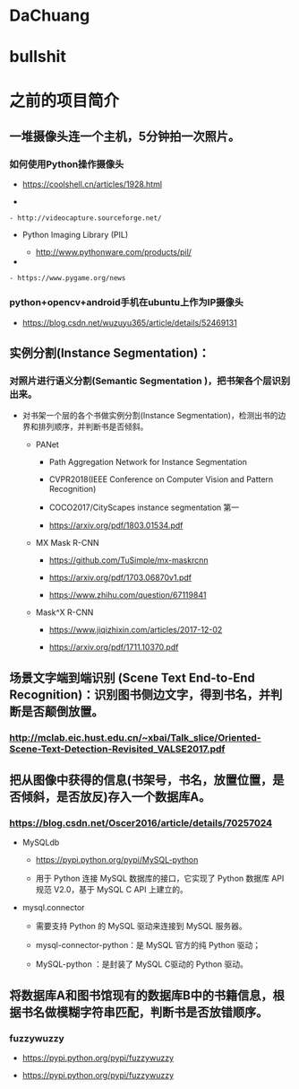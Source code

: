 # DaChuang
# bullshit 

# 之前的项目简介

## 一堆摄像头连一个主机，5分钟拍一次照片。

### 如何使用Python操作摄像头

- https://coolshell.cn/articles/1928.html

- 

	- http://videocapture.sourceforge.net/

- Python Imaging Library (PIL)

	- http://www.pythonware.com/products/pil/

- 

	- https://www.pygame.org/news

### python+opencv+android手机在ubuntu上作为IP摄像头

- https://blog.csdn.net/wuzuyu365/article/details/52469131

## 实例分割(Instance Segmentation)：

### 对照片进行语义分割(Semantic Segmentation )，把书架各个层识别出来。

- 对书架一个层的各个书做实例分割(Instance Segmentation)，检测出书的边界和排列顺序，并判断书是否倾斜。

	- PANet

		- Path Aggregation Network for Instance Segmentation

		- CVPR2018(IEEE Conference on Computer Vision and Pattern Recognition)

		- COCO2017/CityScapes instance segmentation 第一

		- https://arxiv.org/pdf/1803.01534.pdf

	- MX Mask R-CNN

		- https://github.com/TuSimple/mx-maskrcnn

		- https://arxiv.org/pdf/1703.06870v1.pdf

		- https://www.zhihu.com/question/67119841

	- Mask^X R-CNN 

		- https://www.jiqizhixin.com/articles/2017-12-02

		- https://arxiv.org/pdf/1711.10370.pdf

## 场景文字端到端识别 (Scene Text End-to-End Recognition)：识别图书侧边文字，得到书名，并判断是否颠倒放置。

### http://mclab.eic.hust.edu.cn/~xbai/Talk_slice/Oriented-Scene-Text-Detection-Revisited_VALSE2017.pdf

## 把从图像中获得的信息(书架号，书名，放置位置，是否倾斜，是否放反)存入一个数据库A。

### https://blog.csdn.net/Oscer2016/article/details/70257024

- MySQLdb 

	- https://pypi.python.org/pypi/MySQL-python

	- 用于 Python 连接 MySQL 数据库的接口，它实现了 Python 数据库 API 规范 V2.0，基于 MySQL C API 上建立的。

- mysql.connector

	- 需要支持 Python 的 MySQL 驱动来连接到 MySQL 服务器。

	- mysql-connector-python：是 MySQL 官方的纯 Python 驱动；

	- MySQL-python ：是封装了 MySQL C驱动的 Python 驱动。

## 将数据库A和图书馆现有的数据库B中的书籍信息，根据书名做模糊字符串匹配，判断书是否放错顺序。

### fuzzywuzzy

- https://pypi.python.org/pypi/fuzzywuzzy


- https://pypi.python.org/pypi/fuzzywuzzy

